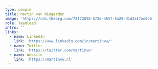 ```yaml
---
type: people
title: Martin van Wingerden
image: 'https://cdn.theorg.com/72f72098-872d-4557-8a29-d1d2e17ec0c6'
role: Teamlead
intro: ''
links:
  - name: LinkedIn
    link: 'https://www.linkedin.com/in/martinvw/'
  - name: Twitter
    link: 'https://twitter.com/martinvw'
  - name: Website
    link: 'https://martinvw.nl'
---
```


